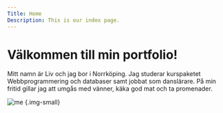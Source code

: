 ```yaml
---
Title: Home
Description: This is our index page.
---
```


Välkommen till min portfolio!
==========================

Mitt namn är Liv och jag bor i Norrköping. Jag studerar kurspaketet Webbprogrammering och databaser samt jobbat som danslärare. På min fritid gillar jag att umgås med vänner, käka god mat och ta promenader.

![me](%assets_url%/img/me.jpeg) {.img-small}

